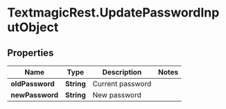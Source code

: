 # TextmagicRest.UpdatePasswordInputObject

## Properties
Name | Type | Description | Notes
------------ | ------------- | ------------- | -------------
**oldPassword** | **String** | Current password | 
**newPassword** | **String** | New password | 


